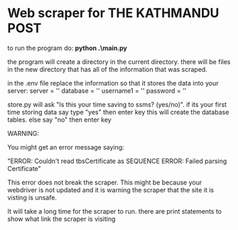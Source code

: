 # Web scraper for THE KATHMANDU POST

to run the program do: **python .\main.py**

the program will create a directory in the current directory. 
there will be files in the new directory that has all of the information that was scraped.

in the .env file replace the information so that it stores the data into your server:
    server = ''
    database = ''
    username1 = ''
    password = ''

store.py will ask "Is this your time saving to ssms? (yes/no)". 
    if its your first time storing data say type "yes" then enter key
        this will create the database tables. 
    else say "no" then enter key

WARNING: 

You might get an error message saying:

"ERROR: Couldn't read tbsCertificate as SEQUENCE
ERROR: Failed parsing Certificate"

This error does not break the scraper. This might be because your webdriver is not updated and it is warning the scraper that the site it is visting is unsafe.  

It will take a long time for the scraper to run. there are print statements to show what link the scraper is visiting
